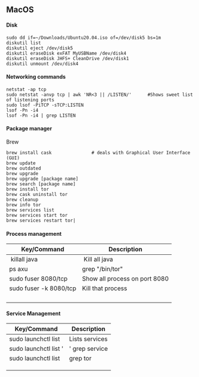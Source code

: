 ## MacOS

#### Disk
````
sudo dd if=~/Downloads/Ubuntu20.04.iso of=/dev/disk5 bs=1m
diskutil list
diskutil eject /dev/disk5
diskutil eraseDisk exFAT MyUSBName /dev/disk4
diskutil eraseDisk JHFS+ CleanDrive /dev/disk1
diskutil unmount /dev/disk4
````

#### Networking commands
````
netstat -ap tcp
sudo netstat -anvp tcp | awk 'NR<3 || /LISTEN/'      #Shows sweet list of listening ports
sudo lsof -PiTCP -sTCP:LISTEN
lsof -Pn -i4
lsof -Pn -i4 | grep LISTEN
````

#### Package manager

Brew

````
brew install cask               # deals with Graphical User Interface (GUI) 
brew update
brew outdated
brew upgrade
brew upgrade [package name]
brew search [package name]
brew install tor
brew cask uninstall tor
brew cleanup
brew info tor
brew services list
brew services start tor
brew services restart tor|
````

#### Process management
| Key/Command | Description |
| ----------- | ----------- |
| killall java | Kill all java |
| ps axu | grep "/bin/tor" | Lists processes with "bin/tor" |
| sudo fuser 8080/tcp | Show all process on port 8080 |
|sudo fuser -k 8080/tcp |Kill that process |
| | |
| | |
| | |
| | |

#### Service Management
| Key/Command | Description |
| ----------- | ----------- |
| sudo launchctl list | Lists services |
| sudo launchctl list '|' grep service | Lists services named 'service' |
| sudo launchctl list | grep tor | Lists services named 'tor' |
| | |
| | |
| | |




